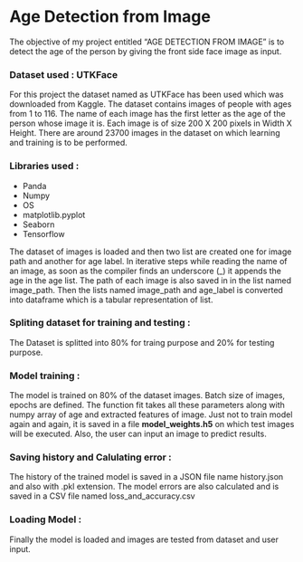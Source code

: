 <h1> Age Detection from Image</h1>
The objective of my project entitled “AGE DETECTION FROM IMAGE” is to detect the age of the person by giving the front side face image as input. 


  <h3> Dataset used : UTKFace </h3>
  For this project the dataset named as UTKFace has been used which was downloaded from Kaggle. The dataset contains images of people with ages from 1 to 116. The name of each image has the first letter as the age of the person whose image it is. Each image is of size 200 X 200 pixels in Width X Height. There are around 23700 images in the dataset on which learning and training is to be performed.
  
  
  <h3>Libraries used : </h3>
  <ul>
    <li> Panda </li>
    <li> Numpy</li>
    <li> OS </li>
    <li> matplotlib.pyplot </li>
    <li> Seaborn </li>
    <li> Tensorflow </li>
   
  </ul>
  
  The dataset of images is loaded and then two list are created one for image path and another for age label. In iterative steps while reading the name of an image, as soon as the compiler finds an underscore (_) it appends the age in the age list. The path of each image is also saved in in the list named image_path. Then the lists named image_path and age_label is converted into dataframe which is a tabular representation of list.
  
  <h3> Spliting dataset for training and testing : </h3>
  The Dataset is splitted into 80% for traing purpose and 20% for testing purpose.
  

  
  <h3 >Model training : </h3>
  The model is trained on 80% of the dataset images. Batch size of images, epochs are defined. The function fit takes all these parameters along with numpy array of age and extracted features of image. Just not to train model again and again, it is saved in a file <b>model_weights.h5</b> on which test images will be executed. Also, the user can input an image to predict results.
  
<h3 >Saving history and Calulating error : </h3>
The history of the trained model is saved in a JSON file name history.json and also with .pkl extension.
The model errors are also calculated and is saved in a CSV file named loss_and_accuracy.csv

  <h3> Loading Model : </h3>
Finally the model is loaded and images are tested from dataset and user input.
